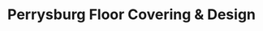 ---
title: "Perrysburg Floor Covering & Design"
url: /rossford/perrysburg-floor-covering-and-design/
shop: carpet
---